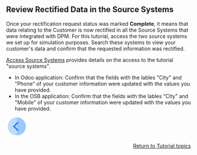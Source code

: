 ## Review Rectified Data in the Source Systems

Once your rectification request status was marked **Complete**, it means that data relating to the Customer is now rectified in all the Source Systems that were integrated with DPM. For this tutorial, access the two source systems we set up for simulation purposes. Search these systems to view your customer's data and confirm that the requested information was rectified.

[Access Source Systems](../00_Setup/00_Access_Source_Systems.md) provides details on the access to the tutorial "source systems".

 - In Odoo application: Confirm that the fields with the lables "City" and "Phone" of your customer information were updated with the values you have provided.
 - In the OSB application: Confirm that the fields with the lables "City" and "Mobile" of your customer information were updated with the values you have provided.

[![Previous](../images/Previous.png)]( 03_05_Rectify_Ensure_Marked_Complete.md)[<p align="right"> Return to Tutorial topics</p>](../DPM_Application_Tutorial.md#data-subject-requests)

